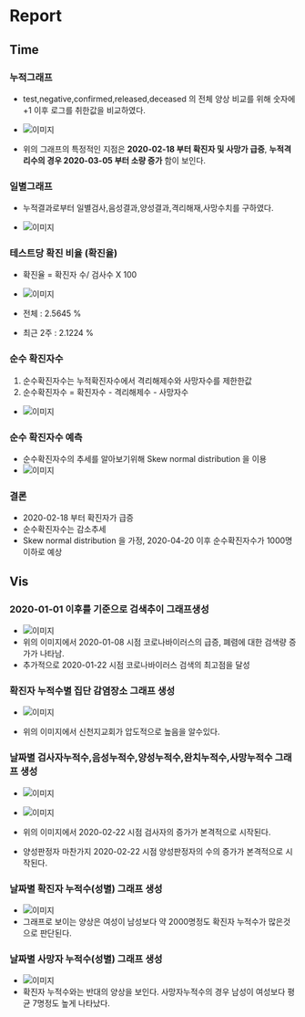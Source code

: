 # Report
## Time
### 누적그래프
* test,negative,confirmed,released,deceased 의 전체 양상 비교를 위해 숫자에 +1 이후 로그를 취한값을 비교하였다.

* ![이미지](https://github.com/kdj6394/COVID-19/blob/master/src/time_image/%EB%82%A0%EC%A7%9C%EB%B3%84%EC%9D%B8%EC%9B%90%EC%88%98(Log(1+N)).png?raw=true)


* 위의 그래프의 특정적인 지점은 __2020-02-18 부터 확진자 및 사망가 급증__, __누적격리수의 경우 2020-03-05 부터 소량 증가__ 함이 보인다.

### 일별그래프
* 누적결과로부터 일별검사,음성결과,양성결과,격리해재,사망수치를 구하였다.

* ![이미지](https://github.com/kdj6394/COVID-19/blob/master/src/time_image/%EB%82%A0%EC%A7%9C%EB%B3%84%EC%9D%B8%EC%9B%90%EC%88%98.png?raw=true)

### 테스트당 확진 비율 (확진율)
* 확진율 = 확진자 수/ 검사수 X 100

* ![이미지](https://github.com/kdj6394/COVID-19/blob/master/src/time_image/%EB%82%A0%EC%A7%9C%EB%B3%84%ED%99%95%EC%A7%84%EC%9C%A8.png?raw=true)


* 전체    : 2.5645 %
* 최근 2주        : 2.1224 %

### 순수 확진자수
1. 순수확진자수는 누적확진자수에서 격리해제수와 사망자수를 제한한값
2. 순수확진자수 = 확진자수 - 격리해제수 - 사망자수

* ![이미지](https://github.com/kdj6394/COVID-19/blob/master/src/time_image/%EB%82%A0%EC%A7%9C%EB%B3%84%EC%88%9C%EC%88%98%ED%99%95%EC%A7%84%EC%9E%90%EC%88%98.png?raw=true)


### 순수 확진자수 예측
* 순수확진자수의 추세를 알아보기위해 Skew normal distribution 을 이용
* ![이미지](https://github.com/kdj6394/COVID-19/blob/master/src/time_image/%EC%98%88%EC%B8%A1.png?raw=true)


### 결론
* 2020-02-18 부터 확진자가 급증
* 순수확진자수는 감소추세
* Skew normal distribution 을 가정, 2020-04-20 이후 순수확진자수가 1000명 이하로 예상


## Vis
### 2020-01-01 이후를 기준으로 검색추이 그래프생성

* ![이미지](https://github.com/kdj6394/COVID-19/blob/master/src/vis_image/%EA%B2%80%EC%83%89%EC%B6%94%EC%9D%B4.png?raw=true)
* 위의 이미지에서 2020-01-08 시점 코로나바이러스의 급증, 폐렴에 대한 검색량 증가가 나타남.
* 추가적으로 2020-01-22 시점 코로나바이러스 검색의 최고점을 달성


### 확진자 누적수별 집단 감염장소 그래프 생성
* ![이미지](https://github.com/kdj6394/COVID-19/blob/master/src/vis_image/%ED%99%95%EC%A7%84%EC%9E%90%EB%88%84%EC%A0%81%EC%88%98%EB%B3%84%20%EC%A7%91%EB%8B%A8%EA%B0%90%EC%97%BC%EC%9E%A5%EC%86%8C.png?raw=true)

* 위의 이미지에서 신천지교회가 압도적으로 높음을 알수있다.

### 날짜별 검사자누적수,음성누적수,양성누적수,완치누적수,사망누적수 그래프 생성
* ![이미지](https://github.com/kdj6394/COVID-19/blob/master/src/vis_image/%EB%82%A0%EC%A7%9C%EB%B3%84%20%EA%B2%80%EC%82%AC%EC%9E%90%20%EB%88%84%EC%A0%81%EC%88%98.png?raw=true)
* ![이미지](https://github.com/kdj6394/COVID-19/blob/master/src/vis_image/%EC%A7%84%EB%8B%A8%EB%B3%84%EB%88%84%EC%A0%81%EC%88%AB%EC%9E%90.png?raw=true)

* 위의 이미지에서 2020-02-22 시점 검사자의 증가가 본격적으로 시작된다.
* 양성판정자 마찬가지 2020-02-22 시점 양성판정자의 수의 증가가 본격적으로 시작된다.


### 날짜별 확진자 누적수(성별) 그래프 생성
* ![이미지](https://github.com/kdj6394/COVID-19/blob/master/src/vis_image/%EC%84%B1%EB%B3%84%EC%97%90%EB%94%B0%EB%A5%B8%20%ED%99%95%EC%A7%84%EC%9E%90%20%EB%88%84%EC%A0%81%EC%88%98.png?raw=true)
* 그래프로 보이는 양상은 여성이 남성보다 약 2000명정도 확진자 누적수가 많은것으로 판단된다.

### 날짜별 사망자 누적수(성별) 그래프 생성
 * ![이미지](https://github.com/kdj6394/COVID-19/blob/master/src/vis_image/%EC%84%B1%EB%B3%84%EC%97%90%EB%94%B0%EB%A5%B8%20%EB%82%A0%EC%A7%9C%EB%B3%84%20%EC%82%AC%EB%A7%9D%EC%9E%90%20%EB%88%84%EC%A0%81%EC%88%98.png?raw=true)
* 확진자 누적수와는 반대의 양상을 보인다. 사망자누적수의 경우 남성이 여성보다 평균 7명정도 높게 나타났다.

